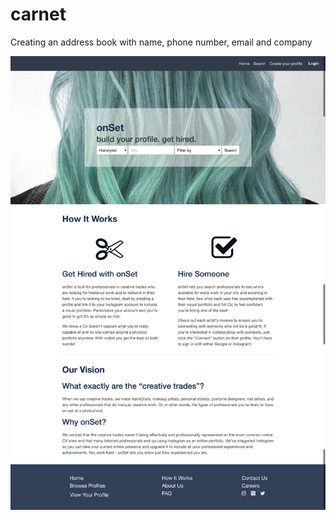# carnet

Creating an address book with name, phone number, email and company


![alt tag](https://github.com/Martimax21/onSet-app/blob/master/public/img/onSet.png)
